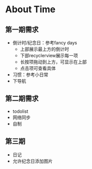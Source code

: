 # About Time

## 第一期需求

+ 倒计时/纪念日：参考fancy days
    + 上部展示最上方的倒计时
    + 下部recyclerview展示每一项
    + 长按项拖动到上方，可显示在上部
    + 点击项可查看具体
+ 习惯：参考小日常
+ 下导航

## 第二期需求

+ todolist
+ 网络同步
+ 自制

## 第三期

+ 日记
+ 允许纪念日添加图片